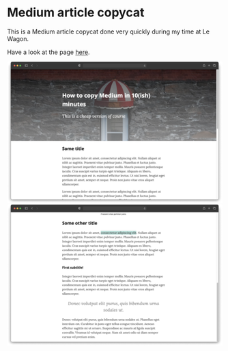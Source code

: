 # Medium article copycat

This is a Medium article copycat done very quickly during my time at Le Wagon.

Have a look at the page [here](https://margaux-m.github.io/medium-article/index.html).

![Medium Article Screenshot](/medium-article-1.png "Medium Article Screenshot")
![Medium Article Screenshot](/medium-article-2.png "Medium Article Screenshot")
